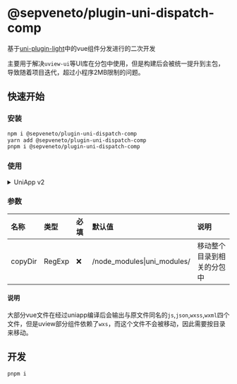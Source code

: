 # @sepveneto/plugin-uni-dispatch-comp

基于[uni-plugin-light](https://github.com/novlan1/uni-plugin-light)中的vue组件分发进行的二次开发

主要用于解决`uview-ui`等UI库在分包中使用，但是构建后会被统一提升到主包，导致随着项目迭代，超过小程序2MB限制的问题。

## 快速开始

### 安装
```bash
npm i @sepveneto/plugin-uni-dispatch-comp
yarn add @sepveneto/plugin-uni-dispatch-comp
pnpm i @sepveneto/plugin-uni-dispatch-comp
```

### 使用

<details>
<summary>UniApp v2</summary><br>

```js
module.exports = {
  configurePlugin: {
    plugins: [
      require('@sepveneto/plugin-uni-dispatch-comp')(),
    ]
  }
}
```
<br></details>

### 参数
| 名称 | 类型 | 必填 | 默认值 | 说明 |
| :--- | :-- | :--- | :---- | :--- |
| copyDir | RegExp | ❌ | \/node_modules\|uni_modules\/ | 移动整个目录到相关的分包中 |

#### 说明
大部分vue文件在经过uniapp编译后会输出与原文件同名的`js`,`json`,`wxss`,`wxml`四个文件，但是uview部分组件依赖了`wxs`，而这个文件不会被移动，因此需要按目录来移动。

## 开发

```bash
pnpm i

```
